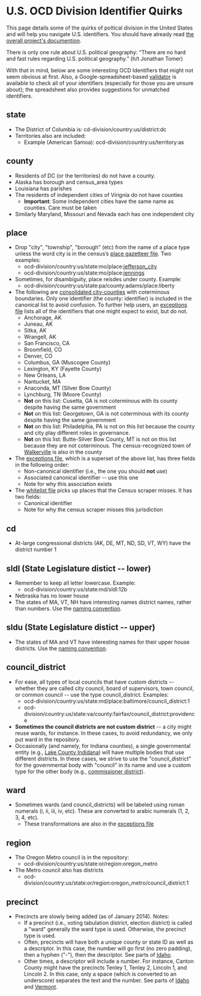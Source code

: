 # U.S. OCD Division Identifier Quirks

This page details some of the quirks of poltical division in the United States and will help you navigate U.S. identifiers. You should have already read [the overall project's documention](https://github.com/opencivicdata/ocd-division-ids/blob/master/README.md).

There is only one rule about U.S. political geography: “There are no hard and fast rules regarding U.S. political geography.” (h/t Jonathan Tomer)

With that in mind, below are some interesting OCD Identifiers that might not seem obvious at first. Also, a Google-spreadsheet-based [validator](https://docs.google.com/spreadsheet/ccc?key=0ApxTEufS6-DndE16N0J3d19zUHVMOVFsYU9vRHF3S2c&usp=sharing) is available to check all of your identifiers (especially for those you are unsure about); the spreadsheet also provides suggestions for unmatched identifiers.

## state

* The District of Columbia is: cd-division/country:us/district:dc
* Territories also are included:
	* Example (American Samoa): ocd-division/country:us/territory:as

## county

* Residents of DC (or the territories) do not have a county.
* Alaska has borough and census_area types
* Louisiana has parishes
* The residents of independent cities of Virignia do not have counties
	* **Important**: Some independent cities have the same name as counties. Care must be taken
* Similarly Maryland, Missouri and Nevada each has one independent city
	
## place

* Drop "city", "township", "borough" (etc) from the name of a place type unless the word city is in the census’s [place gazetteer file](http://www.census.gov/geo/maps-data/data/docs/gazetteer/Gaz_places_national.zip). Two examples:
	* ocd-division/country:us/state:mo/place:[jefferson_city](http://en.wikipedia.org/wiki/Jefferson_City,_Missouri)
	* ocd-division/country:us/state:mo/place:[jennings](http://en.wikipedia.org/wiki/Jennings,_MO)
* Sometimes, for disambiguity, place reisdes under county. Example:
	* ocd-division/country:us/state:pa/county:adams/place:liberty
* The following are [consolidated city-counties](https://en.wikipedia.org/wiki/Consolidated_city-county) with coterminous boundaries. Only one identifier (the county: identifier) is included in the canonical list to avoid confusion. To further help users, an [exceptions file](https://github.com/opencivicdata/ocd-division-ids/blob/master/identifiers/country-us/README.md) lists all of the identifiers that one might expect to exist, but do not.
	* Anchorage, AK
	* Juneau, AK
	* Sitka, AK
	* Wrangell, AK
	* San Francisco, CA
	* Broomfield, CO
	* Denver, CO
	* Columbus, GA (Muscogee County)
	* Lexington, KY (Fayette County)
	* New Orleans, LA
	* Nantucket, MA
	* Anaconda, MT (Silver Bow County)
	* Lynchburg, TN (Moore County)
	* **Not** on this list: Cusetta, GA is not coterminous with its county despite having the same government
	* **Not** on this list: Georgetown, GA is not coterminous with its county despite having the same government
	* **Not** on this list: Philadelphia, PA is not on this list because the county and city play different roles in governance.
	* **Not** on this list: Butte-Silver Bow County, MT is not on this list because they are not coterminous. The census-recognized town of [Walkerville](https://en.wikipedia.org/wiki/Walkerville,_Montana) is also in the county
* The [exceptions file](https://github.com/opencivicdata/ocd-division-ids/blob/master/identifiers/country-us/exceptions.txt), which is a superset of the above list, has three fields in the following order:
	* Non-canonical identifier (i.e., the one you should **not** use)
	* Associated canonical identifier -- use this one
	* Note for why this association exists
* The [whitelist file](https://github.com/opencivicdata/ocd-division-ids/blob/master/identifiers/country-us/census_whitelist.txt) picks up places that the Census scraper misses. It has two fields:
  * Canonical identifier
  * Note for why the census scraper misses this jurisdiction

	
## cd

* At-large congressional districts (AK, DE, MT, ND, SD, VT, WY) have the district number 1

## sldl (State Legislature distict -- lower)

* Remember to keep all letter lowercase. Example:
	* ocd-division/country:us/state:md/sldl:12b
* Nebraska has no lower house
* The states of MA, VT, NH have interesting names district names, rather than numbers. Use the [naming convention](https://github.com/opencivicdata/ocd-division-ids/blob/master/README.md).

## sldu (State Legislature distict -- upper)

* The states of MA and VT have interesting names for their upper house districts. Use the [naming convention](https://github.com/opencivicdata/ocd-division-ids/blob/master/README.md).

## council_district

* For ease, all types of local councils that have custom districts -- whether they are called city council, board of supervisors, town council, or common council -- use the type council_district. Examples:
	* ocd-division/country:us/state:md/place:baltimore/council_district:1
	* ocd-division/country:us/state:va/county:fairfax/council_district:providence
* **Sometimes the council districts are not custom district** -- a city might reuse wards, for instance. In these cases, to avoid redundancy, we only put ward in the repository.
* Occasionally (and namely, for Indiana counties), a single governmental entity (e.g., [Lake County Indidana](http://www.lakecountyin.org)) will have multiple bodies that use different districts. In these cases, we strive to use the "council_district" for the governmental body with "council" in its name and use a custom type for the other body (e.g., [commissioner district](http://www.lakecountyin.org/portal/media-type/html/group/commissioners/page/default)).

## ward

* Sometimes wards (and council_districts) will be labeled using roman numerals (i, ii, iii, iv, etc). These are converted to arabic numerals (1, 2, 3, 4, etc).
	* These transformations are also in the [exceptions file](https://github.com/opencivicdata/ocd-division-ids/blob/master/identifiers/country-us/README.md)

## region

* The Oregon Metro council is in the repository:
	* ocd-division/country:us/state:or/region:oregon_metro
* The Metro council also has districts
	* ocd-division/country:us/state:or/region:oregon_metro/council_district:1

## precinct

* Precincts are slowly being added (as of January 2014). Notes:
  * If a precinct (i.e., voting tabulation district, election district) is called a "ward" generally the ward type is used. Otherwise, the precinct type is used.
  * Often, precincts will have both a unique county or state ID as well as a descriptor. In this case, the number will go first (no zero padding), then a hyphen ("-"), then the descriptor. See parts of [Idaho](https://github.com/opencivicdata/ocd-division-ids/blob/master/identifiers/country-us/state-id-precincts.csv).
  * Other times, a descriptor will include a number. For instance, Canton County might have the precincts Tenley 1, Tenley 2, Lincoln 1, and Lincoln 2. In this case, only a space (which is converted to an underscore) separates the text and the number. See parts of [Idaho](https://github.com/opencivicdata/ocd-division-ids/blob/master/identifiers/country-us/state-id-precincts.csv) and [Vermont](https://github.com/opencivicdata/ocd-division-ids/blob/master/identifiers/country-us/state-vt-precincts.csv).

